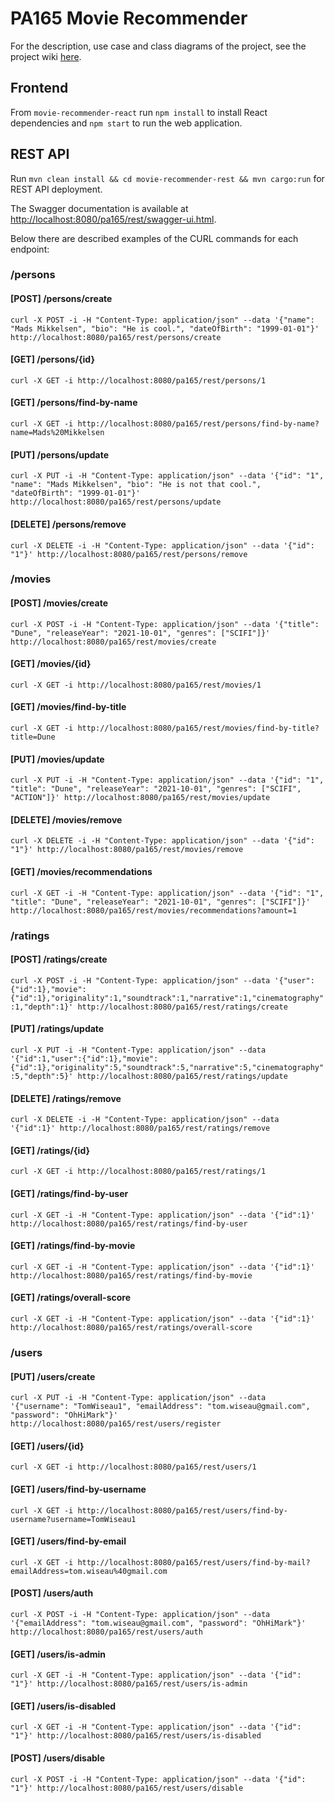 # PA165 Movie Recommender
For the description, use case and class diagrams of the project, see the project wiki [here](https://github.com/Tjev/pa165_movie_recommender/wiki).

## Frontend
From `movie-recommender-react` run `npm install` to install React dependencies and `npm start` to run the web application.

## REST API

Run `mvn clean install && cd movie-recommender-rest && mvn cargo:run` for REST API deployment.

The Swagger documentation is available at [http://localhost:8080/pa165/rest/swagger-ui.html](http://localhost:8080/pa165/rest/swagger-ui.html).

Below there are described examples of the CURL commands for each endpoint:

### /persons

#### [POST] /persons/create
`curl -X POST -i -H "Content-Type: application/json" --data '{"name": "Mads Mikkelsen", "bio": "He is cool.", "dateOfBirth": "1999-01-01"}' http://localhost:8080/pa165/rest/persons/create`

#### [GET] /persons/{id}
`curl -X GET -i http://localhost:8080/pa165/rest/persons/1`

#### [GET] /persons/find-by-name
`curl -X GET -i http://localhost:8080/pa165/rest/persons/find-by-name?name=Mads%20Mikkelsen`
  
#### [PUT] /persons/update
`curl -X PUT -i -H "Content-Type: application/json" --data '{"id": "1", "name": "Mads Mikkelsen", "bio": "He is not that cool.", "dateOfBirth": "1999-01-01"}' http://localhost:8080/pa165/rest/persons/update`

#### [DELETE] /persons/remove
`curl -X DELETE -i -H "Content-Type: application/json" --data '{"id": "1"}' http://localhost:8080/pa165/rest/persons/remove`

### /movies

#### [POST] /movies/create
`curl -X POST -i -H "Content-Type: application/json" --data '{"title": "Dune", "releaseYear": "2021-10-01", "genres": ["SCIFI"]}' http://localhost:8080/pa165/rest/movies/create`

#### [GET] /movies/{id}
`curl -X GET -i http://localhost:8080/pa165/rest/movies/1`

#### [GET] /movies/find-by-title
`curl -X GET -i http://localhost:8080/pa165/rest/movies/find-by-title?title=Dune`

#### [PUT] /movies/update
`curl -X PUT -i -H "Content-Type: application/json" --data '{"id": "1", "title": "Dune", "releaseYear": "2021-10-01", "genres": ["SCIFI", "ACTION"]}' http://localhost:8080/pa165/rest/movies/update`

#### [DELETE] /movies/remove
`curl -X DELETE -i -H "Content-Type: application/json" --data '{"id": "1"}' http://localhost:8080/pa165/rest/movies/remove`

#### [GET] /movies/recommendations
`curl -X GET -i -H "Content-Type: application/json" --data '{"id": "1", "title": "Dune", "releaseYear": "2021-10-01", "genres": ["SCIFI"]}' http://localhost:8080/pa165/rest/movies/recommendations?amount=1`

### /ratings

#### [POST] /ratings/create
`curl -X POST -i -H "Content-Type: application/json" --data '{"user":{"id":1},"movie":{"id":1},"originality":1,"soundtrack":1,"narrative":1,"cinematography":1,"depth":1}' http://localhost:8080/pa165/rest/ratings/create`

#### [PUT] /ratings/update
`curl -X PUT -i -H "Content-Type: application/json" --data '{"id":1,"user":{"id":1},"movie":{"id":1},"originality":5,"soundtrack":5,"narrative":5,"cinematography":5,"depth":5}' http://localhost:8080/pa165/rest/ratings/update`

#### [DELETE] /ratings/remove
`curl -X DELETE -i -H "Content-Type: application/json" --data '{"id":1}' http://localhost:8080/pa165/rest/ratings/remove`

#### [GET] /ratings/{id}
`curl -X GET -i http://localhost:8080/pa165/rest/ratings/1`

#### [GET] /ratings/find-by-user
`curl -X GET -i -H "Content-Type: application/json" --data '{"id":1}' http://localhost:8080/pa165/rest/ratings/find-by-user`

#### [GET] /ratings/find-by-movie
`curl -X GET -i -H "Content-Type: application/json" --data '{"id":1}' http://localhost:8080/pa165/rest/ratings/find-by-movie`

#### [GET] /ratings/overall-score
`curl -X GET -i -H "Content-Type: application/json" --data '{"id":1}' http://localhost:8080/pa165/rest/ratings/overall-score`

### /users

#### [PUT] /users/create
`curl -X PUT -i -H "Content-Type: application/json" --data '{"username": "TomWiseau1", "emailAddress": "tom.wiseau@gmail.com", "password": "OhHiMark"}' http://localhost:8080/pa165/rest/users/register`

#### [GET] /users/{id}
`curl -X GET -i http://localhost:8080/pa165/rest/users/1`
  
#### [GET] /users/find-by-username
`curl -X GET -i http://localhost:8080/pa165/rest/users/find-by-username?username=TomWiseau1`
  
#### [GET] /users/find-by-email
`curl -X GET -i http://localhost:8080/pa165/rest/users/find-by-mail?emailAddress=tom.wiseau%40gmail.com`
  
#### [POST] /users/auth
`curl -X POST -i -H "Content-Type: application/json" --data '{"emailAddress": "tom.wiseau@gmail.com", "password": "OhHiMark"}' http://localhost:8080/pa165/rest/users/auth`

#### [GET] /users/is-admin
`curl -X GET -i -H "Content-Type: application/json" --data '{"id": "1"}' http://localhost:8080/pa165/rest/users/is-admin`

#### [GET] /users/is-disabled
`curl -X GET -i -H "Content-Type: application/json" --data '{"id": "1"}' http://localhost:8080/pa165/rest/users/is-disabled`

#### [POST] /users/disable
`curl -X POST -i -H "Content-Type: application/json" --data '{"id": "1"}' http://localhost:8080/pa165/rest/users/disable`